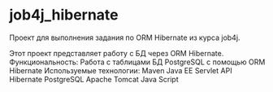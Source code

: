 # job4j_hibernate

Проект для выполнения задания по ORM Hibernate из курса job4j.

Этот проект представляет работу с БД через ORM Hibernate.
Функциональность:
Работа с таблицами БД PostgreSQL с помощью ORM Hibernate
Используемые технологии:
Maven
Java EE Servlet API
Hibernate
PostgreSQL
Apache Tomcat
Java Script
